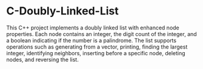 # C-Doubly-Linked-List
This C++ project implements a doubly linked list with enhanced node properties. Each node contains an integer, the digit count of the integer, and a boolean indicating if the number is a palindrome. The list supports operations such as generating from a vector, printing, finding the largest integer, identifying neighbors, inserting before a specific node, deleting nodes, and reversing the list.
